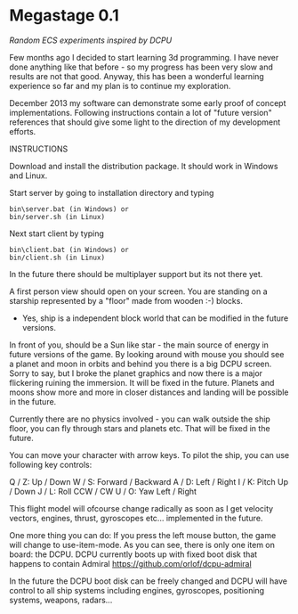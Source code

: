 Megastage 0.1
=========
<i>Random ECS experiments inspired by DCPU</i>


Few months ago I decided to start learning 3d programming. I have never done anything like that before - so my progress has been very slow and results are not that good. Anyway, this has been a wonderful learning experience so far and my plan is to continue my exploration.

December 2013 my software can demonstrate some early proof of concept implementations. Following instructions contain a lot of "future version" references that should give some light to the direction of my development efforts. 

INSTRUCTIONS

Download and install the distribution package. It should work in Windows and Linux.

Start server by going to installation directory and typing

    bin\server.bat (in Windows) or
    bin/server.sh (in Linux)

Next start client by typing

    bin\client.bat (in Windows) or
    bin/client.sh (in Linux)
 
In the future there should be multiplayer support but its not there yet.

A first person view should open on your screen. You are standing on a starship represented by a "floor" made from wooden :-) blocks.
- Yes, ship is a independent block world that can be modified in the future versions.

In front of you, should be a Sun like star - the main source of energy in future versions of the game. By looking around with mouse you should see a planet and moon in orbits and behind you there is a big DCPU screen. Sorry to say, but I broke the planet graphics and now there is a major flickering ruining the immersion. It will be fixed in the future. Planets and moons show more and more in closer distances and landing will be possible in the future.

Currently there are no physics involved - you can walk outside the ship floor, you can fly through stars and planets etc. That will be fixed in the future.

You can move your character with arrow keys. To pilot the ship, you can use following key controls:

  Q / Z: Up / Down
  W / S: Forward / Backward
  A / D: Left / Right
  I / K: Pitch Up / Down
  J / L: Roll CCW / CW
  U / O: Yaw Left / Right

This flight model will ofcourse change radically as soon as I get velocity vectors, engines, thrust, gyroscopes etc... implemented in the future.

One more thing you can do: If you press the left mouse button, the game will change to use-item-mode. As you can see, there is only one item on board: the DCPU. DCPU currently boots up with fixed boot disk that happens to contain Admiral https://github.com/orlof/dcpu-admiral

In the future the DCPU boot disk can be freely changed and DCPU will have control to all ship systems including engines, gyroscopes, positioning systems, weapons, radars...

